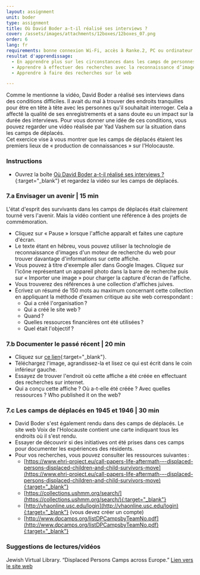 ```yaml
---
layout: assignment
unit: boder
type: assignment
title: Où David Boder a-t-il réalisé ses interviews ?
cover: /assets/images/attachments/12boxes/12boxes_07.png
order: 6
lang: fr
requirements: bonne connexion Wi-Fi, accès à Ranke.2, PC ou ordinateur portable, application installée sur le PC ou le portable permettant de visualiser des vidéos
resultat d'apprendissage:
  - En apprendre plus sur les circonstances dans les camps de personnes déplacées.
  - Apprendre à effectuer des recherches avec la reconnaissance d’image.
  - Apprendre à faire des recherches sur le web

---
```


Comme le mentionne la vidéo, David Boder a réalisé ses interviews dans des conditions difficiles. Il avait du mal à trouver des endroits tranquilles pour être en tête à tête avec les personnes qu'il souhaitait interroger. Cela a affecté la qualité de ses enregistrements et a sans doute eu un impact sur la durée des interviews. Pour vous donner une idée de ces conditions, vous pouvez regarder une vidéo réalisée par Yad Vashem sur la situation dans les camps de déplacés.  
Cet exercice vise à vous montrer que les camps de déplacés étaient les premiers lieux de « production de connaissances » sur l'Holocauste.

<!-- more -->

<!-- briefing-student -->

### Instructions
<!-- section-contents -->

- Ouvrez la boîte [Où David Boder a-t-il réalisé ses interviews ?](https://ranke2.uni.lu/klynt/fr/#Intro){:target="_blank"} et regardez la vidéo sur les camps de déplacés.

<!-- section -->

### 7.a  Envisager un avenir | 15 min
<!-- section-contents -->

L'état d'esprit des survivants dans les camps de déplacés était clairement tourné vers l'avenir. Mais la vidéo contient une référence à des projets de commémoration.
- Cliquez sur « Pause » lorsque l'affiche apparaît et faites une capture d'écran.
- Le texte étant en hébreu, vous pouvez utiliser la technologie de reconnaissance d'images d'un moteur de recherche du web pour trouver davantage d'informations sur cette affiche. 
- Vous pouvez à titre d'exemple aller dans Google Images. Cliquez sur l'icône représentant un appareil photo dans la barre de recherche puis sur « Importer une image » pour charger la capture d'écran de l'affiche.
- Vous trouverez des références à une collection d'affiches juives. 
- Écrivez un résumé de 150 mots au maximum concernant cette collection en appliquant la méthode d'examen critique au site web correspondant :
  - Qui a créé l'organisation&#x202F;?
  - Qui a créé le site web&#x202F;?
  - Quand&#x202F;?
  - Quelles ressources financières ont été utilisées&#x202F;?
  - Quel était l'objectif&#x202F;?

<!-- section -->

### 7.b  Documenter le passé récent | 20 min
<!-- section-contents -->

- Cliquez sur [ce lien](https://www.kedem-auctions.com/content/two-posters-issued-central-historical-commission-central-committee-liberated-jews-american){:target="_blank"}.
- Téléchargez l'image, agrandissez-la et lisez ce qui est écrit dans le coin inférieur gauche.
- Essayez de trouver l'endroit où cette affiche a été créée en effectuant des recherches sur internet.
- Qui a conçu cette affiche ? Où a-t-elle été créée ? Avec quelles ressources ? Who published it on the web? 

<!-- section -->

### 7.c  Les camps de déplacés en 1945 et 1946 | 30 min
<!-- section-contents -->

- David Boder s'est également rendu dans des camps de déplacés. Le site web Voix de l'Holocauste contient une carte indiquant tous les endroits où il s'est rendu.
- Essayer de découvrir si des initiatives ont été prises dans ces camps pour documenter les expériences des résidents. 
- Pour vos recherches, vous pouvez consulter les ressources suivantes&#x202F;:                              
  - [https://www.ehri-project.eu/call-papers-life-aftermath-–-displaced-persons-displaced-children-and-child-survivors-move](https://www.ehri-project.eu/call-papers-life-aftermath-–-displaced-persons-displaced-children-and-child-survivors-move){:target="_blank"}
  - [https://collections.ushmm.org/search/](https://collections.ushmm.org/search/){:target="_blank"}
  - [http://vhaonline.usc.edu/login](http://vhaonline.usc.edu/login){:target="_blank"} (vous devez créer un compte)
  - [http://www.dpcamps.org/listDPCampsbyTeamNo.pdf](http://www.dpcamps.org/listDPCampsbyTeamNo.pdf){:target="_blank"}

<!-- section -->

### Suggestions de lectures/vidéos
<!-- section-contents -->

Jewish Virtual Library. “Displaced Persons Camps across Europe.” [Lien vers le site web](https://www.jewishvirtuallibrary.org/displaced-persons-camps-across-europe)

<!-- briefing-teacher -->
